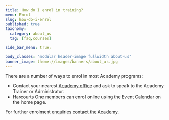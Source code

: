 ```yaml
---
title: How do I enrol in training?
menu: Enrol
slug: how-do-i-enrol
published: true
taxonomy:
  category: about_us
  tag: [faq,courses]

side_bar_menu: true;

body_classes: "modular header-image fullwidth about-us"
banner_image: theme://images/banners/about_us.jpg
---
```


There are a number of ways to enrol in most Academy programs:

- Contact your nearest [Academy office](/about-us/contact-us) and ask to speak to the Academy Trainer or Administrator.
- Harcourts One members can enrol online using the Event Calendar on the home page.

For further enrolment enquiries [contact the Academy](/about-us/contact-us).
